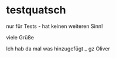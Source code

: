 testquatsch
===========

nur für Tests - hat keinen weiteren Sinn!

viele Grüße


Ich hab da mal was hinzugefügt _ gz Oliver
